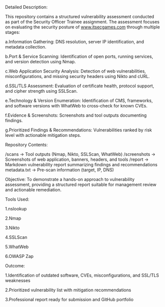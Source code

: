 Detailed Description:

This repository contains a structured vulnerability assessment conducted as part of the Security Officer Trainee assignment. The assessment focuses on evaluating the security posture of www.itsecgames.com through multiple stages:

a.Information Gathering: DNS resolution, server IP identification, and metadata collection.

b.Port & Service Scanning: Identification of open ports, running services, and version detection using Nmap.

c.Web Application Security Analysis: Detection of web vulnerabilities, misconfigurations, and missing security headers using Nikto and cURL.

d.SSL/TLS Assessment: Evaluation of certificate health, protocol support, and cipher strength using SSLScan.

e.Technology & Version Enumeration: Identification of CMS, frameworks, and software versions with WhatWeb to cross-check for known CVEs.

f.Evidence & Screenshots: Screenshots and tool outputs documenting findings.

g.Prioritized Findings & Recommendations: Vulnerabilities ranked by risk level with actionable mitigation steps.

Repository Contents:

/scans      -> Tool outputs (Nmap, Nikto, SSLScan, WhatWeb)
/screenshots -> Screenshots of web application, banners, headers, and tools
/report     -> Markdown vulnerability report summarizing findings and recommendations
metadata.txt -> Pre-scan information (target, IP, DNS)


Objective:
To demonstrate a hands-on approach to vulnerability assessment, providing a structured report suitable for management review and actionable remediation.

Tools Used:

1.nslookup

2.Nmap

3.Nikto

4.SSLScan

5.WhatWeb

6.OWASP Zap


Outcome:

1.Identification of outdated software, CVEs, misconfigurations, and SSL/TLS weaknesses

2.Prioritized vulnerability list with mitigation recommendations

3.Professional report ready for submission and GitHub portfolio
